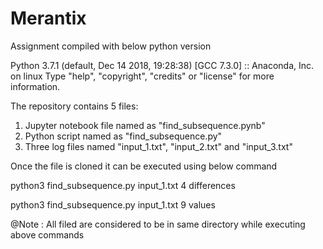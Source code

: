 # Merantix
Assignment 
compiled with below python version

Python 3.7.1 (default, Dec 14 2018, 19:28:38) 
[GCC 7.3.0] :: Anaconda, Inc. on linux
Type "help", "copyright", "credits" or "license" for more information.


The repository contains 5 files:
1. Jupyter notebook file named as "find_subsequence.pynb"
2. Python script named as "find_subsequence.py"
3. Three log files named "input_1.txt", "input_2.txt" and "input_3.txt"

Once the file is cloned it can be executed using below command

python3 find_subsequence.py input_1.txt 4 differences

python3 find_subsequence.py input_1.txt 9 values

@Note : All filed are considered to be in same directory while executing above commands

